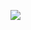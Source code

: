 ![](https://github.com/nouranelanzeery1191/github_actions/workflows/Container/badge.svg?branch=feature&event=push)
